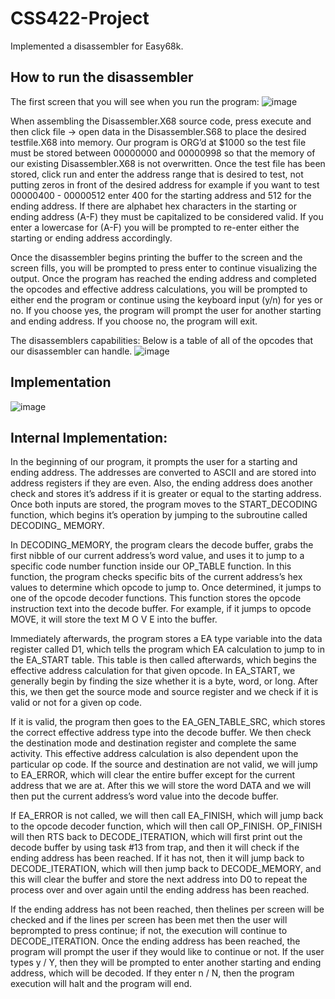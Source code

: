 # CSS422-Project
Implemented a disassembler for Easy68k.

## How to run the disassembler
The first screen that you will see when you run the program:
![image](https://user-images.githubusercontent.com/59902126/130011252-7645548b-3879-4dcd-9ec3-5e38354836cd.png)

When assembling the Disassembler.X68 source code, press execute and then click file -> open 
data in the Disassembler.S68 to place the desired testfile.X68 into memory. Our program is
ORG’d at $1000 so the test file must be stored between 00000000 and 00000998 so that the
memory of our existing Disassembler.X68 is not overwritten. Once the test file has been stored,
click run and enter the address range that is desired to test, not putting zeros in front of the
desired address for example if you want to test 00000400 - 00000512 enter 400 for the starting
address and 512 for the ending address. If there are alphabet hex characters in the starting or
ending address (A-F) they must be capitalized to be considered valid. If you enter a lowercase
for (A-F) you will be prompted to re-enter either the starting or ending address accordingly.

Once the disassembler begins printing the buffer to the screen and the screen fills, you will be
prompted to press enter to continue visualizing the output. Once the program has reached the
ending address and completed the opcodes and effective address calculations, you will be
prompted to either end the program or continue using the keyboard input (y/n) for yes or no. If
you choose yes, the program will prompt the user for another starting and ending address. If you
choose no, the program will exit.

The disassemblers capabilities:
Below is a table of all of the opcodes that our disassembler can handle.
![image](https://user-images.githubusercontent.com/59902126/130012495-99776d67-42d6-4e04-bd05-7c72850454b2.png)

## Implementation
![image](https://user-images.githubusercontent.com/59902126/130012864-dd061794-551b-4168-94ff-0d2dc3b2a8ef.png)

## Internal Implementation:
In the beginning of our program, it prompts the user for a starting and ending address. The
addresses are converted to ASCII and are stored into address registers if they are even. Also, the
ending address does another check and stores it’s address if it is greater or equal to the starting
address. Once both inputs are stored, the program moves to the START_DECODING function,
which begins it’s operation by jumping to the subroutine called DECODING_ MEMORY.

In DECODING_MEMORY, the program clears the decode buffer, grabs the first nibble of our
current address’s word value, and uses it to jump to a specific code number function inside our
OP_TABLE function. In this function, the program checks specific bits of the current address’s
hex values to determine which opcode to jump to. Once determined, it jumps to one of the
opcode decoder functions. This function stores the opcode instruction text into the decode buffer.
For example, if it jumps to opcode MOVE, it will store the text M O V E into the buffer.

Immediately afterwards, the program stores a EA type variable into the data register called D1,
which tells the program which EA calculation to jump to in the EA_START table. This table is
then called afterwards, which begins the effective address calculation for that given opcode.
In EA_START, we generally begin by finding the size whether it is a byte, word, or long. After
this, we then get the source mode and source register and we check if it is valid or not for a given
op code.

If it is valid, the program then goes to the EA_GEN_TABLE_SRC, which stores the
correct effective address type into the decode buffer. We then check the destination mode and
destination register and complete the same activity. This effective address calculation is also
dependent upon the particular op code. If the source and destination are not valid, we will jump
to EA_ERROR, which will clear the entire buffer except for the current address that we are at.
After this we will store the word DATA and we will then put the current address’s word value
into the decode buffer.

If EA_ERROR is not called, we will then call EA_FINISH, which will jump back to the opcode
decoder function, which will then call OP_FINISH. OP_FINISH will then RTS back to
DECODE_ITERATION, which will first print out the decode buffer by using task #13 from
trap, and then it will check if the ending address has been reached. If it has not, then it will jump
back to DECODE_ITERATION, which will then jump back to DECODE_MEMORY, and this
will clear the buffer and store the next address into D0 to repeat the process over and over again
until the ending address has been reached. 

If the ending address has not been reached, then thelines per screen will be checked and if the lines 
per screen has been met then the user will beprompted to press continue; if not, the execution will 
continue to DECODE_ITERATION. Once the ending address has been reached, the program will prompt the user 
if they would like to continue or not. If the user types y / Y, then they will be prompted to enter another 
starting and ending address, which will be decoded. If they enter n / N, then the program execution will halt
and the program will end.
